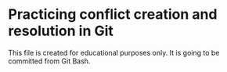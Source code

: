 # Practicing conflict creation and resolution in Git
This file is created for educational purposes only. It is going to be committed from Git Bash.
